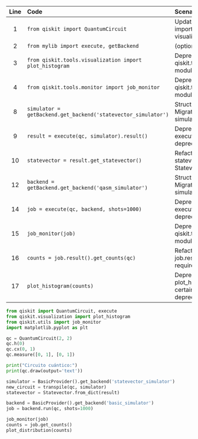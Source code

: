 | Line | Code | Scenario | Reference | Artifact | Refactoring |   
| :--: | :--- | :------- | :-------: | :------- | :---------- | 
| 1 | `from qiskit import QuantumCircuit` | Updated -> Deprecated import path for visualization | IK | qiskit | `from qiskit import QuantumCircuit` |
| 2 | `from mylib import execute, getBackend` | (optional) | IK | mylib | `from qiskit import execute` |
| 3 | `from qiskit.tools.visualization import plot_histogram` | Deprecation -> The qiskit.tools.visualization module is deprecated | IK | qiskit.tools.visualization | `from qiskit.visualization import plot_histogram` |
| 4 | `from qiskit.tools.monitor import job_monitor` | Deprecation -> The qiskit.tools.monitor module is deprecated | IK | qiskit.tools.monitor | `from qiskit.utils import job_monitor` |
| 8 | `simulator = getBackend.get_backend('statevector_simulator')` | Structural change -> Migration: Statevector simulator | IK | getBackend | `from qiskit.quantum_info import Statevector` |
| 9 | `result = execute(qc, simulator).result()` | Deprecation -> The execute function is deprecated | IK | execute | `new_circuit = transpile(qc, simulator)` |
| 10 | `statevector = result.get_statevector()` | Refactor -> Access statevector via Statevector | IK | result | `statevector = Statevector.from_dict(result)` |
| 12 | `backend = getBackend.get_backend('qasm_simulator')` | Structural change -> Migration: Statevector simulator | IK | getBackend | `backend = BasicProvider().get_backend('basic_simulator')` |
| 14 | `job = execute(qc, backend, shots=1000)` | Deprecation -> The execute function is deprecated | IK | execute | `job = backend.run(qc, shots=1000)` |
| 15 | `job_monitor(job)` | Deprecation -> The qiskit.tools.monitor module is deprecated | IK | job_monitor | `job_monitor(job)` |
| 16 | `counts = job.result().get_counts(qc)` | Refactor -> The job.result() might require adjustments | IK | job | `counts = job.get_counts()` |
| 17 | `plot_histogram(counts)` | Deprecation -> Using plot_histogram with certain data types is deprecated | IK | plot_histogram | `plot_distribution(counts)` |

```python
from qiskit import QuantumCircuit, execute
from qiskit.visualization import plot_histogram
from qiskit.utils import job_monitor
import matplotlib.pyplot as plt

qc = QuantumCircuit(2, 2)
qc.h(0)
qc.cx(0, 1)
qc.measure([0, 1], [0, 1])

print("Circuito cuántico:")
print(qc.draw(output='text'))

simulator = BasicProvider().get_backend('statevector_simulator')
new_circuit = transpile(qc, simulator)
statevector = Statevector.from_dict(result)

backend = BasicProvider().get_backend('basic_simulator')
job = backend.run(qc, shots=1000)

job_monitor(job)
counts = job.get_counts()
plot_distribution(counts)
```